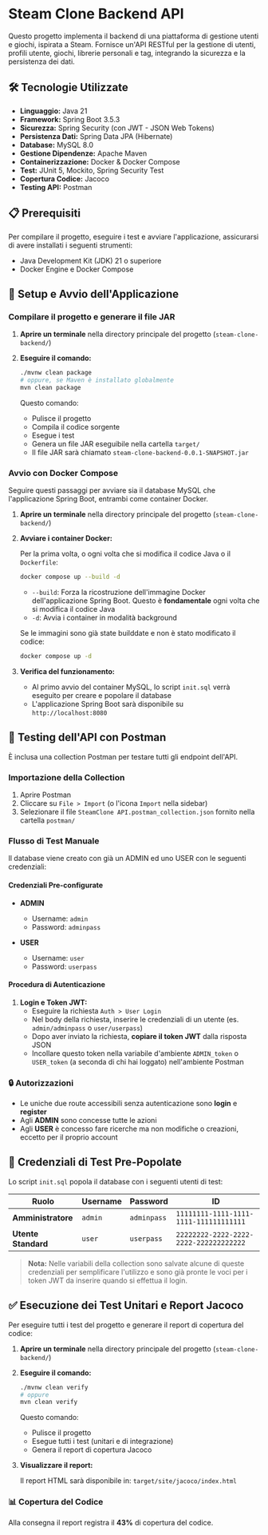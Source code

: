 # Steam Clone Backend API

Questo progetto implementa il backend di una piattaforma di gestione utenti e giochi, ispirata a Steam. Fornisce un'API RESTful per la gestione di utenti, profili utente, giochi, librerie personali e tag, integrando la sicurezza e la persistenza dei dati.

## 🛠️ Tecnologie Utilizzate

- **Linguaggio:** Java 21
- **Framework:** Spring Boot 3.5.3
- **Sicurezza:** Spring Security (con JWT - JSON Web Tokens)
- **Persistenza Dati:** Spring Data JPA (Hibernate)
- **Database:** MySQL 8.0
- **Gestione Dipendenze:** Apache Maven
- **Containerizzazione:** Docker & Docker Compose
- **Test:** JUnit 5, Mockito, Spring Security Test
- **Copertura Codice:** Jacoco
- **Testing API:** Postman

## 📋 Prerequisiti

Per compilare il progetto, eseguire i test e avviare l'applicazione, assicurarsi di avere installati i seguenti strumenti:

- Java Development Kit (JDK) 21 o superiore
- Docker Engine e Docker Compose

## 🚀 Setup e Avvio dell'Applicazione

### Compilare il progetto e generare il file JAR
1. **Aprire un terminale** nella directory principale del progetto (`steam-clone-backend/`)
2. **Eseguire il comando:**
   
   ```bash
   ./mvnw clean package
   # oppure, se Maven è installato globalmente
   mvn clean package
   ```
   
   Questo comando:
   - Pulisce il progetto
   - Compila il codice sorgente
   - Esegue i test
   - Genera un file JAR eseguibile nella cartella `target/`
   - Il file JAR sarà chiamato `steam-clone-backend-0.0.1-SNAPSHOT.jar`

### Avvio con Docker Compose

Seguire questi passaggi per avviare sia il database MySQL che l'applicazione Spring Boot, entrambi come container Docker.

1. **Aprire un terminale** nella directory principale del progetto (`steam-clone-backend/`)

2. **Avviare i container Docker:**
   
   Per la prima volta, o ogni volta che si modifica il codice Java o il `Dockerfile`:
   
   ```bash
   docker compose up --build -d
   ```
   
   - `--build`: Forza la ricostruzione dell'immagine Docker dell'applicazione Spring Boot. Questo è **fondamentale** ogni volta che si modifica il codice Java
   - `-d`: Avvia i container in modalità background
   
   Se le immagini sono già state builddate e non è stato modificato il codice:
   
   ```bash
   docker compose up -d
   ```

3. **Verifica del funzionamento:**
   - Al primo avvio del container MySQL, lo script `init.sql` verrà eseguito per creare e popolare il database
   - L'applicazione Spring Boot sarà disponibile su `http://localhost:8080`

## 🧪 Testing dell'API con Postman

È inclusa una collection Postman per testare tutti gli endpoint dell'API.

### Importazione della Collection

1. Aprire Postman
2. Cliccare su `File > Import` (o l'icona `Import` nella sidebar)
3. Selezionare il file `SteamClone API.postman_collection.json` fornito nella cartella `postman/`

### Flusso di Test Manuale

Il database viene creato con già un ADMIN ed uno USER con le seguenti credenziali:

#### Credenziali Pre-configurate

- **ADMIN**
  - Username: `admin`
  - Password: `adminpass`

- **USER**
  - Username: `user`  
  - Password: `userpass`

#### Procedura di Autenticazione

1. **Login e Token JWT:**
   - Eseguire la richiesta `Auth > User Login`
   - Nel body della richiesta, inserire le credenziali di un utente (es. `admin/adminpass` o `user/userpass`)
   - Dopo aver inviato la richiesta, **copiare il token JWT** dalla risposta JSON
   - Incollare questo token nella variabile d'ambiente `ADMIN_token` o `USER_token` (a seconda di chi hai loggato) nell'ambiente Postman

### 🔒 Autorizzazioni

- Le uniche due route accessibili senza autenticazione sono **login** e **register**
- Agli **ADMIN** sono concesse tutte le azioni
- Agli **USER** è concesso fare ricerche ma non modifiche o creazioni, eccetto per il proprio account

## 👤 Credenziali di Test Pre-Popolate

Lo script `init.sql` popola il database con i seguenti utenti di test:

| Ruolo | Username | Password | ID |
|-------|----------|----------|-------|
| **Amministratore** | `admin` | `adminpass` | `11111111-1111-1111-1111-111111111111` |
| **Utente Standard** | `user` | `userpass` | `22222222-2222-2222-2222-222222222222` |

> **Nota:** Nelle variabili della collection sono salvate alcune di queste credenziali per semplificare l'utilizzo e sono già pronte le voci per i token JWT da inserire quando si effettua il login.

## ✅ Esecuzione dei Test Unitari e Report Jacoco

Per eseguire tutti i test del progetto e generare il report di copertura del codice:

1. **Aprire un terminale** nella directory principale del progetto (`steam-clone-backend/`)

2. **Eseguire il comando:**
   
   ```bash
   ./mvnw clean verify
   # oppure
   mvn clean verify
   ```
   
   Questo comando:
   - Pulisce il progetto
   - Esegue tutti i test (unitari e di integrazione)
   - Genera il report di copertura Jacoco

3. **Visualizzare il report:**
   
   Il report HTML sarà disponibile in: `target/site/jacoco/index.html`

### 📊 Copertura del Codice

Alla consegna il report registra il **43%** di copertura del codice.